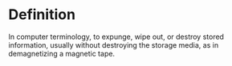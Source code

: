# Definition

In computer terminology, to expunge, wipe out, or destroy stored
information, usually without destroying the storage media, as in
demagnetizing a magnetic tape.

